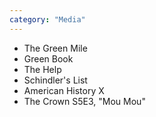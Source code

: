 ```yaml
---
category: "Media"
---
```


- The Green Mile
- Green Book
- The Help
- Schindler's List
- American History X
- The Crown S5E3, "Mou Mou"